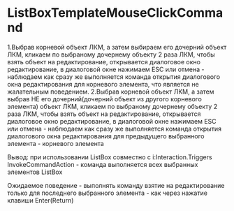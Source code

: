 # ListBoxTemplateMouseClickCommand
1.Выбрав корневой объект ЛКМ, а затем выбираем его дочерний объект ЛКМ, кликаем по выбраному дочернему объекту 2 раза ЛКМ, чтобы взять объект на редактирование, открывается диалоговое окно редактирование, в диалоговой окне нажимаем ESC или отмена - наблюдаем как сразу же выполняется команда открытия диалогового окна редактирования для корневого элемента, что является не жалательным поведением. 
2.Выбрав корневой объект ЛКМ, а затем выбрав НЕ его дочерний(дочерний объект из другого корневого элемента) объект ЛКМ, кликаем по выбраному дочернему объекту 2 раза ЛКМ, чтобы взять объект на редактирование, открывается диалоговое окно редактирование, в диалоговой окне нажимаем ESC или отмена - наблюдаем как сразу же выполняется команда открытия диалогового окна редактирования для предыдущего выбранного элемента - корневого элемента

Вывод: при использовании ListBox совместно с i:Interaction.Triggers InvokeCommandAction - команда выполняется всех выбранных элементов ListBox

Ожидаемое поведение - выполнять команду взятие на редактирование только для последнего выбранного элемента - как через нажатие клавиши Enter(Return)
